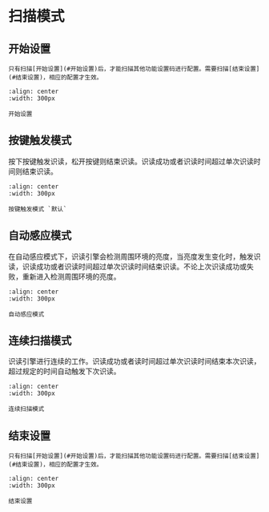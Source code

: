 # 扫描模式

## 开始设置
```{note}
只有扫描[开始设置](#开始设置)后，才能扫描其他功能设置码进行配置。需要扫描[结束设置](#结束设置)，相应的配置才生效。
```
```{figure} ../../media/252B24.24.png
:align: center
:width: 300px

开始设置
```

## 按键触发模式
按下按键触发识读，松开按键则结束识读。识读成功或者识读时间超过单次识读时间则结束识读。


```{figure} ../../media/MD01.png
:align: center
:width: 300px

按键触发模式 `默认`
```


## 自动感应模式
在自动感应模式下，识读引擎会检测周围环境的亮度，当亮度发生变化时，触发识读，识读成功或者识读时间超过单次识读时间结束识读。不论上次识读成功或失败，重新进入检测周围环境的亮度。

```{figure} ../../media/MD02.png
:align: center
:width: 300px

自动感应模式
```

## 连续扫描模式
识读引擎进行连续的工作。识读成功或者读时间超过单次识读时间结束本次识读，超过规定的时间自动触发下次识读。

```{figure} ../../media/MD03.png
:align: center
:width: 300px

连续扫描模式
```


## 结束设置
```{note}
只有扫描[开始设置](#开始设置)后，才能扫描其他功能设置码进行配置。需要扫描[结束设置](#结束设置)，相应的配置才生效。
```

```{figure} ../../media/25242425.png
:align: center
:width: 300px

结束设置
```
